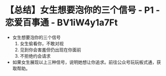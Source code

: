 # 【总结】女生想要泡你的三个信号 - P1 - 恋爱百事通 - BV1iW4y1a7Ft

-   女生想要泡你的三个信号
    1.  女生偷看你，不敢对视
    2.  见到你会害羞但仍出现在你面前
    3.  不拒绝约会请求
-   如果女生展现以上三种信号，说明她想让你追求。前往公众号玩玩板式通，获取帮助。